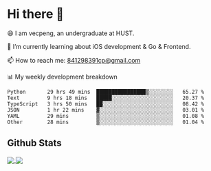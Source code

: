 
# Hi there 👋
😄 I am vecpeng, an undergraduate at HUST.

🌱 I’m currently learning about iOS development & Go & Frontend.

📫 How to reach me: 841298391cp@gmail.com

📊 My weekly development breakdown
<!--START_SECTION:waka-->

```text
Python       29 hrs 49 mins  ████████████████▒░░░░░░░░   65.27 %
Text         9 hrs 18 mins   █████░░░░░░░░░░░░░░░░░░░░   20.37 %
TypeScript   3 hrs 50 mins   ██░░░░░░░░░░░░░░░░░░░░░░░   08.42 %
JSON         1 hr 22 mins    ▓░░░░░░░░░░░░░░░░░░░░░░░░   03.01 %
YAML         29 mins         ▒░░░░░░░░░░░░░░░░░░░░░░░░   01.08 %
Other        28 mins         ▒░░░░░░░░░░░░░░░░░░░░░░░░   01.04 %
```

<!--END_SECTION:waka-->

## Github Stats
<a href="https://github.com/anuraghazra/github-readme-stats">
  <img align="center" src="https://github-readme-stats.vercel.app/api?username=vecpeng&count_private=true&hide=stars" />
</a>
<a href="https://github.com/anuraghazra/convoychat">
  <img align="center" src="https://github-readme-stats.vercel.app/api/top-langs/?username=vecpeng&layout=compact" />
</a>
